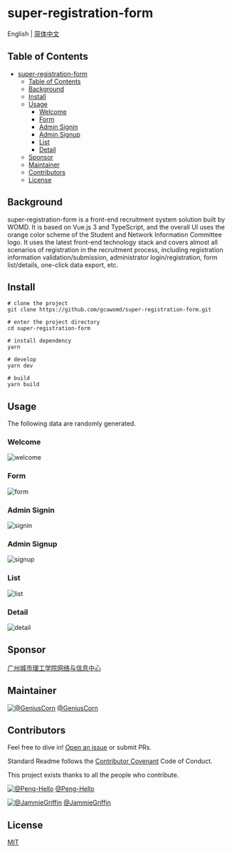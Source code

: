 # super-registration-form

English | [简体中文](README_zh.md)

## Table of Contents

-   [super-registration-form](#super-registration-form)
    -   [Table of Contents](#table-of-contents)
    -   [Background](#background)
    -   [Install](#install)
    -   [Usage](#usage)
        -   [Welcome](#welcome)
        -   [Form](#form)
        -   [Admin Signin](#admin-signin)
        -   [Admin Signup](#admin-signup)
        -   [List](#list)
        -   [Detail](#detail)
    -   [Sponsor](#sponsor)
    -   [Maintainer](#maintainer)
    -   [Contributors](#contributors)
    -   [License](#license)

## Background

super-registration-form is a front-end recruitment system solution built by WOMD. It is based on Vue.js 3 and TypeScript, and the overall UI uses the orange color scheme of the Student and Network Information Committee logo. It uses the latest front-end technology stack and covers almost all scenarios of registration in the recruitment process, including registration information validation/submission, administrator login/registration, form list/details, one-click data export, etc.

## Install

```shell
# clone the project
git clone https://github.com/gcuwomd/super-registration-form.git

# enter the project directory
cd super-registration-form

# install dependency
yarn

# develop
yarn dev

# build
yarn build
```

## Usage

The following data are randomly generated.

### Welcome

![welcome](./screenshot//welcome.png)

### Form

![form](./screenshot//form.png)

### Admin Signin

![signin](./screenshot/signin.png)

### Admin Signup

![signup](./screenshot/signup.png)

### List

![list](./screenshot/list.png)

### Detail

![detail](./screenshot//details.png)

## Sponsor

[广州城市理工学院网络与信息中心](https://nc.gcu.edu.cn/)

## Maintainer

[![@GeniusCorn](https://avatars.githubusercontent.com/u/12198452?s=150&v=4)](https://github.com/GeniusCorn)
[@GeniusCorn](https://github.com/GeniusCorn)

## Contributors

Feel free to dive in! [Open an issue](https://github.com/gcuwomd/super-registration-form/issues/new) or submit PRs.

Standard Readme follows the [Contributor Covenant](https://www.contributor-covenant.org/version/1/3/0/code-of-conduct/) Code of Conduct.

This project exists thanks to all the people who contribute.

[![@Peng-Hello](https://avatars.githubusercontent.com/u/70511773?s=150&v=4)](https://github.com/Peng-Hello)
[@Peng-Hello](https://github.com/Peng-Hello)

[![@JammieGriffin](https://avatars.githubusercontent.com/u/87066186?s=150&v=4)](https://github.com/JammieGriffin)
[@JammieGriffin](https://github.com/JammieGriffin)

## License

[MIT](LICENSE)
